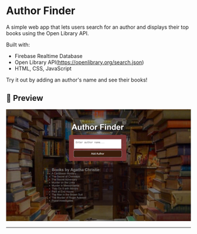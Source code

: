 # Author Finder

A simple web app that lets users search for an author and displays their top books using the Open Library API.

Built with:
-  Firebase Realtime Database
- Open Library API(https://openlibrary.org/search.json)
-  HTML, CSS, JavaScript

Try it out by adding an author's name and see their books!

## 📸 Preview
![screenshot](./screenshot3.png)


---

